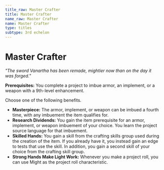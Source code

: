 ```yaml
---
title_raw: Master Crafter
title: Master Crafter
name_raw: Master Crafter
name: Master Crafter
type: titles
subtype: 3rd echelon
---
```


# Master Crafter

*"The sword Vanartha has been remade, mightier now than on the day it was forged."*

**Prerequisites:** You complete a project to imbue armor, an implement, or a weapon with a 9th-level enhancement.

Choose one of the following benefits.

- **Masterpiece:** The armor, implement, or weapon can be imbued a fourth time, with any imbuement the item qualifies for.
- **Research Dividends:** You gain the item prerequisite for an armor, implement, or weapon imbuement of your choice. You learn the project source language for that imbuement.
- **Skilled Hands:** You gain a skill from the crafting skills group used during the creation of the item. If you already have it, you instead gain an edge to tests that use the skill. In addition, you gain a second skill of your choice from the crafting skill group.
- **Strong Hands Make Light Work:** Whenever you make a project roll, you can use Might as the project roll characteristic.

